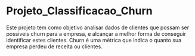 # Projeto_Classificacao_Churn
Este projeto tem como objetivo analisar dados de clientes que possam ser possiveis churn para a empresa, e alcançar a melhor forma de conseguir identificar estes clientes. Churn é uma métrica que indica o quanto sua empresa perdeu de receita ou clientes.
